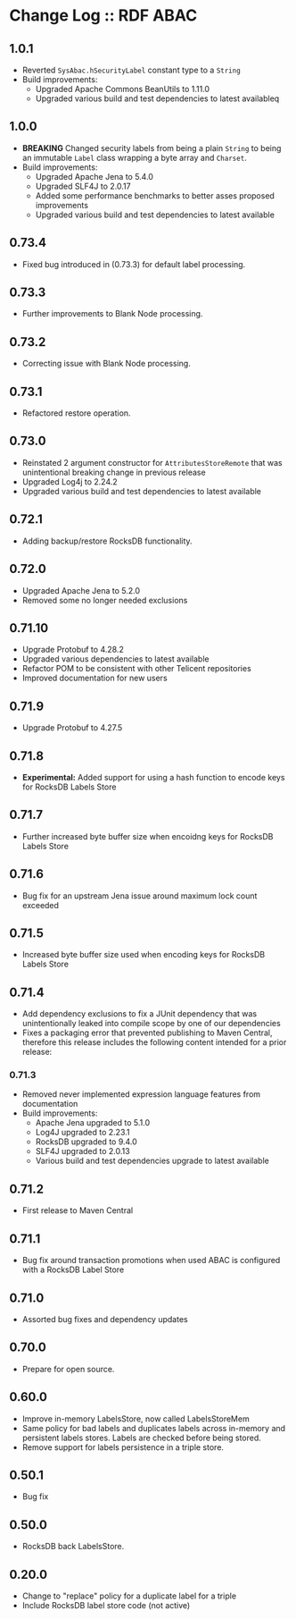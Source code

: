# Change Log :: RDF ABAC

## 1.0.1

- Reverted `SysAbac.hSecurityLabel` constant type to a `String`
- Build improvements:
    - Upgraded Apache Commons BeanUtils to 1.11.0
    - Upgraded various build and test dependencies to latest availableq

## 1.0.0

- **BREAKING** Changed security labels from being a plain `String` to being an immutable `Label` class wrapping a byte
  array and `Charset`.
- Build improvements:
    - Upgraded Apache Jena to 5.4.0
    - Upgraded SLF4J to 2.0.17
    - Added some performance benchmarks to better asses proposed improvements
    - Upgraded various build and test dependencies to latest available

## 0.73.4 
- Fixed bug introduced in (0.73.3) for default label processing. 

## 0.73.3
- Further improvements to Blank Node processing. 

## 0.73.2
- Correcting issue with Blank Node processing.

## 0.73.1

- Refactored restore operation. 

## 0.73.0

- Reinstated 2 argument constructor for `AttributesStoreRemote` that was unintentional breaking change in previous
  release
- Upgraded Log4j to 2.24.2
- Upgraded various build and test dependencies to latest available

## 0.72.1

- Adding backup/restore RocksDB functionality.

## 0.72.0

- Upgraded Apache Jena to 5.2.0
- Removed some no longer needed exclusions

## 0.71.10

- Upgrade Protobuf to 4.28.2
- Upgraded various dependencies to latest available
- Refactor POM to be consistent with other Telicent repositories
- Improved documentation for new users

## 0.71.9

- Upgrade Protobuf to 4.27.5

## 0.71.8

- **Experimental:** Added support for using a hash function to encode keys for RocksDB Labels Store

## 0.71.7

- Further increased byte buffer size when encoidng keys for RocksDB Labels Store

## 0.71.6

- Bug fix for an upstream Jena issue around maximum lock count exceeded

## 0.71.5

- Increased byte buffer size used when encoding keys for RocksDB Labels Store

## 0.71.4

- Add dependency exclusions to fix a JUnit dependency that was unintentionally 
  leaked into compile scope by one of our dependencies
- Fixes a packaging error that prevented publishing to Maven Central, therefore
  this release includes the following content intended for a prior release:

### 0.71.3

- Removed never implemented expression language features from documentation
- Build improvements:
    - Apache Jena upgraded to 5.1.0
    - Log4J upgraded to 2.23.1
    - RocksDB upgraded to 9.4.0
    - SLF4J upgraded to 2.0.13
    - Various build and test dependencies upgrade to latest available


## 0.71.2

- First release to Maven Central

## 0.71.1

- Bug fix around transaction promotions when used ABAC is configured with a RocksDB Label Store

## 0.71.0

- Assorted bug fixes and dependency updates

## 0.70.0

- Prepare for open source.

## 0.60.0

- Improve in-memory LabelsStore, now called LabelsStoreMem
- Same policy for bad labels and duplicates labels across in-memory and
  persistent labels stores. Labels are checked before being stored.
- Remove support for labels persistence in a triple store.

## 0.50.1

- Bug fix
 
## 0.50.0 

- RocksDB back LabelsStore.

## 0.20.0

- Change to "replace" policy for a duplicate label for a triple
- Include RocksDB label store code (not active)
